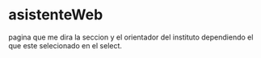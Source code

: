 # asistenteWeb
pagina que me dira la seccion y el orientador del instituto dependiendo el que este selecionado en el select.
